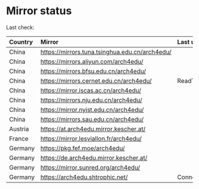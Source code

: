 <script src="./time.js"></script>
# Mirror status
Last check: <script type="text/javascript">localize(1755084182.4795043);</script>

|Country|Mirror|Last update|
|:------|:-----|:----------|
|China|https://mirrors.tuna.tsinghua.edu.cn/arch4edu/|<script type="text/javascript">localize(1755068060);</script>|
|China|https://mirrors.aliyun.com/arch4edu/|<script type="text/javascript">localize(1755068060);</script>|
|China|https://mirrors.bfsu.edu.cn/arch4edu/|<script type="text/javascript">localize(1755026466);</script>|
|China|https://mirrors.cernet.edu.cn/arch4edu/|ReadTimeout|
|China|https://mirror.iscas.ac.cn/arch4edu/|<script type="text/javascript">localize(1755068060);</script>|
|China|https://mirrors.nju.edu.cn/arch4edu/|<script type="text/javascript">localize(1755026466);</script>|
|China|https://mirror.nyist.edu.cn/arch4edu/|<script type="text/javascript">localize(1755026466);</script>|
|China|https://mirrors.sau.edu.cn/arch4edu/|<script type="text/javascript">localize(1754895516);</script>|
|Austria|https://at.arch4edu.mirror.kescher.at/|<script type="text/javascript">localize(1755026466);</script>|
|France|https://mirror.lesviallon.fr/arch4edu/|<script type="text/javascript">localize(1755026466);</script>|
|Germany|https://pkg.fef.moe/arch4edu/|<script type="text/javascript">localize(1755026466);</script>|
|Germany|https://de.arch4edu.mirror.kescher.at/|<script type="text/javascript">localize(1755026466);</script>|
|Germany|https://mirror.sunred.org/arch4edu/|<script type="text/javascript">localize(1755026466);</script>|
|Germany|https://arch4edu.shtrophic.net/|ConnectionError|

<script src="./tablefilter/tablefilter.js"></script>
<script src="./table.js"></script>